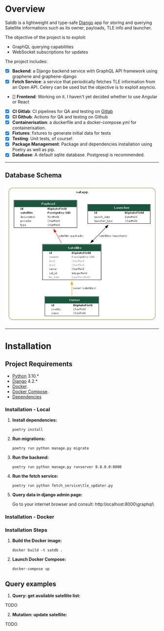 # Overview

Satdb is a lightweight and type-safe [Django]((https://www.djangoproject.com/)) app for storing and querying Satellite informations such as its owner, payloads, TLE info and launcher.

The objective of the project is to exploit:

- GraphQL querying capabilities 
- WebSocket subscriptions for updates

The project includes:
- [x] **Backend**: a Django backend service with GraphQL API framework using graphene and graphene-django
- [x] **Fetch Service**: a service that periodically fetches TLE information from an Open API. Celery can be used but the objective is to exploit asyncio.
- [] **Frontend**: Working on it. I haven't yet decided whether to use Angular or React
- [x] **CI Gitlab**: CI pipelines for QA and testing on [Gitlab](https://gitlab.com/webfw1/satdb)
- [x] **CI Github**: Actions for QA and testing on Github
- [x] **Containerisation**: a dockerfile and a docker-compose.yml for containerisation.
- [x] **Fixtures**: fixtures to generate initial data for tests
- [x] **Testing**: Unit tests, of course!
- [x] **Package Management**: Package and dependencies installation using Poetry as well as pip.
- [x] **Database**: A default sqlite database. Postgresql is recommended.

---

## Database Schema

![image description](docs/schema.v1.0.png)

---


#  Installation

## Project Requirements

- [Python](https://www.python.org/) 3.10.*
- [Django](https://www.djangoproject.com/) 4.2.*
- [Docker](https://www.docker.com/).
- [Docker Compose](https://docs.docker.com/compose/install/).
- [Dependencies](pyproject.toml)

### Installation - Local

1. **Install dependencies:**
    
    ```console
    poetry install
    ```

3. **Run migrations:**

    ```console
    poetry run python manage.py migrate
    ```

4. **Run the backend:**

    ```console
    poetry run python manage.py runserver 0.0.0.0:8000
    ```

5. **Run the fetch service:**


    ```console
    poetry run python fetch_service\tle_updater.py 
    ```

6. **Query data in django admin page:**

    Go to your internet browser and consult: http:\\localhost:8000\graphql\


### Installation - Docker


### Installation Steps

1. **Build the Docker image:**

    ```console
    docker build -t satdb .
    ```
3. **Launch Docker Compose:** 

    ```console
    docker-compose up
    ```

##  Query examples

1. **Query: get available satellite list:**

TODO

2. **Mutation: update satellite:** 

TODO